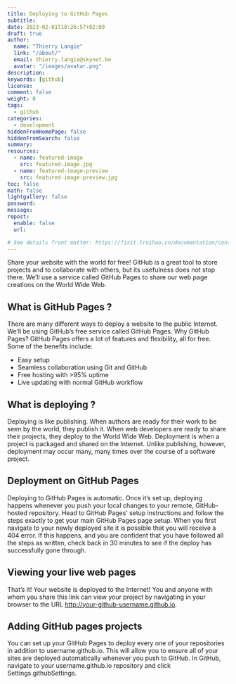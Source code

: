```yaml
---
title: Deploying to GitHub Pages
subtitle:
date: 2023-02-01T10:26:57+02:00
draft: true
author:
  name: "Thierry Langie"
  link: "/about/"
  email: thierry.langie@skynet.be
  avatar: "/images/avatar.png"
description:
keywords: [github]
license:
comment: false
weight: 0
tags:
  - github
categories:
  - development
hiddenFromHomePage: false
hiddenFromSearch: false
summary:
resources:
  - name: featured-image
    src: featured-image.jpg
  - name: featured-image-preview
    src: featured-image-preview.jpg
toc: false
math: false
lightgallery: false
password:
message:
repost:
  enable: false
  url:

# See details front matter: https://fixit.lruihao.cn/documentation/content-management/introduction/#front-matter
---
```


Share your website with the world for free! GitHub is a great tool to store projects and to collaborate with others, but its usefulness does not stop there. We’ll use a service called GitHub Pages to share our web page creations on the World Wide Web.

## What is GitHub Pages ?

There are many different ways to deploy a website to the public Internet. We’ll be using GitHub’s free service called GitHub Pages. Why GitHub Pages? GitHub Pages offers a lot of features and flexibility, all for free. Some of the benefits include:

- Easy setup
- Seamless collaboration using Git and GitHub
- Free hosting with >95% uptime
- Live updating with normal GitHub workflow

## What is deploying ?

Deploying is like publishing. When authors are ready for their work to be seen by the world, they publish it. When web developers are ready to share their projects, they deploy to the World Wide Web. Deployment is when a project is packaged and shared on the Internet. Unlike publishing, however, deployment may occur many, many times over the course of a software project.

## Deployment on GitHub Pages

Deploying to GitHub Pages is automatic. Once it’s set up, deploying happens whenever you push your local changes to your remote, GitHub-hosted repository. Head to GitHub Pages’ setup instructions and follow the steps exactly to get your main GitHub Pages page setup. When you first navigate to your newly deployed site it is possible that you will receive a 404 error. If this happens, and you are confident that you have followed all the steps as written, check back in 30 minutes to see if the deploy has successfully gone through.

## Viewing your live web pages

That’s it! Your website is deployed to the Internet! You and anyone with whom you share this link can view your project by navigating in your browser to the URL http://your-github-username.github.io.

## Adding GitHub pages projects

You can set up your GitHub Pages to deploy every one of your repositories in addition to username.github.io. This will allow you to ensure all of your sites are deployed automatically whenever you push to GitHub. In GitHub, navigate to your username.github.io repository and click Settings.githubSettings.
